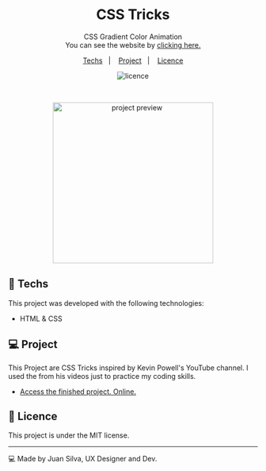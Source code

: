 <h1 align="center"> CSS Tricks </h1>

<p align="center">
CSS Gradient Color Animation <br/>
You can see the website by <a href="https://juansilvadesign.github.io/CSS-Tricks/CSS-Gradient-Color-Animation/">clicking here.</a>
</p>

<p align="center">
  <a href="#-techs">Techs</a>&nbsp;&nbsp;&nbsp;|&nbsp;&nbsp;&nbsp;
  <a href="#-project">Project</a>&nbsp;&nbsp;&nbsp;|&nbsp;&nbsp;&nbsp;
  <a href="#memo-licence">Licence</a>
</p>

<p align="center">
  <img alt="licence" src="https://img.shields.io/static/v1?label=license&message=MIT&color=49AA26&labelColor=000000">
</p>

<br>

<p align="center">
  <img alt="project preview" src="https://i.ibb.co/ycDVXtZm/no-bg-2.webp" width="324px">
</p>

[//]: # (https://github.com/juansilvadesign/images-storage/assets/113949476/bee1bf56-9872-41fc-b305-5d244d5f27bc)

## 🚀 Techs

This project was developed with the following technologies:

- HTML & CSS

## 💻 Project

This Project are CSS Tricks inspired by Kevin Powell's YouTube channel. I used the from his videos just to practice my coding skills.

- [Access the finished project. Online.](https://juansilvadesign.github.io/CSS-Tricks/CSS%20Gradiant%20Color%20Animation/)

## :memo: Licence

This project is under the MIT license.

---

💻 Made by Juan Silva, UX Designer and Dev.

